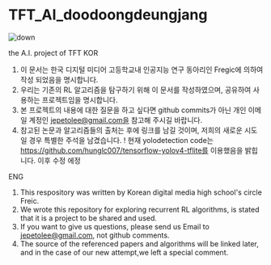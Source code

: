 # TFT_AI_doodoongdeungjang
![down](https://user-images.githubusercontent.com/55366212/92316965-23ef3180-f036-11ea-849d-ac8cd2b0efba.jpg)


the A.I. project of  TFT
KOR
1. 이 문서는 한국 디지털 미디어 고등학교내 인공지능 연구 동아리인 Fregic에 의하여 작성 되었음을 명시합니다.
2. 우리는 기존의 RL 알고리즘을 탐구하기 위해 이 문서를 작성하였으며, 공유하여 사용하는 프로젝트임을 명시합니다.
3. 본 프로젝트의 내용에 대한 질문을 하고 싶다면 github commits가 아닌 개인 이메일 계정인 jepetolee@gmail.com을 참고해 주시길 바랍니다.
4. 참고된 논문과 알고리즘들의 출처는 후에 링크를 남길 것이며, 저희의 새로운 시도일 경우 특별한 주석을 남겼습니다.
! 현재 yolodetection code는 https://github.com/hunglc007/tensorflow-yolov4-tflite를 이용했음을 밝힙니다. 이후 수정 에정

ENG 
1. This respository was written by Korean digital media high school's circle Freic.
2. We wrote this repository for exploring recurrent RL algorithms, is stated that it is a project to be shared and used.
3. If you want to give us questions, please send us Email to jepetolee@gmail.com, not github comments.
4. The source of the referenced papers and algorithms will be linked later, and in the case of our new attempt,we left a special comment.

